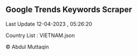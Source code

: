 

## Google Trends Keywords Scraper 
 
Last Update 12-04-2023 , 05:26:20

Country List :
VIETNAM.json



© Abdul Muttaqin 
